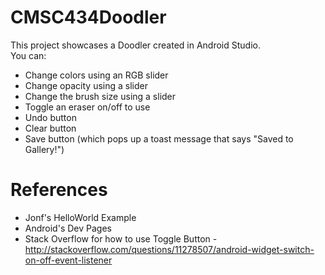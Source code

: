 # CMSC434Doodler

This project showcases a Doodler created in Android Studio. <br>
You can: 
* Change colors using an RGB slider
* Change opacity using a slider
* Change the brush size using a slider
* Toggle an eraser on/off to use
* Undo button
* Clear button
* Save button (which pops up a toast message that says "Saved to Gallery!")

# References
* Jonf's HelloWorld Example
* Android's Dev Pages 
* Stack Overflow for how to use Toggle Button - http://stackoverflow.com/questions/11278507/android-widget-switch-on-off-event-listener

